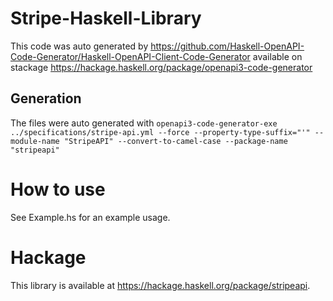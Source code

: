 # Stripe-Haskell-Library
This code was auto generated by https://github.com/Haskell-OpenAPI-Code-Generator/Haskell-OpenAPI-Client-Code-Generator
available on stackage https://hackage.haskell.org/package/openapi3-code-generator

## Generation
The files were auto generated with
`openapi3-code-generator-exe ../specifications/stripe-api.yml --force --property-type-suffix="'" --module-name "StripeAPI" --convert-to-camel-case --package-name "stripeapi"`

# How to use
See Example.hs for an example usage.

# Hackage
This library is available at https://hackage.haskell.org/package/stripeapi.
